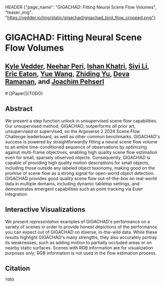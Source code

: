 HEADER {"page_name": "GIGACHAD: Fitting Neural Scene Flow Volumes", "teaser_img": "https://vedder.io/img/static/gigachad/gigachad_bird_flow_cropped.png"}

<style>
[id*="render-container"] {
    width: 100%;
    height: 600px;
    border: 1px solid #ccc;
    margin-top: 20px;
}
[id*="slider-container"] {
    width: 100%;
    margin-top: 20px;
    display: flex;
    align-items: center;
}
[id*="frame-slider"] {
    flex-grow: 1;
    margin-right: 10px;
}
[id*="frame-number"] {
    width: 50px;
    text-align: right;
}

.gigachad_viewer {
    display: none;
}


#filler {
    width: 100%;
    height: 200px;
    border: 1px solid #ccc;
    margin-top: 20px;
    background-color: #f0f0f0;
    display: flex;
    justify-content: center;
    align-items: center;
    /* Set font size */
    font-size: 24px;
}

</style>


# GIGACHAD: Fitting Neural Scene Flow Volumes

## [Kyle Vedder](http://vedder.io), [Neehar Peri](http://www.neeharperi.com/), [Ishan Khatri](https://ishan.khatri.io/), [Siyi Li](http://linkedin.com/in/siyi-li-14a958328), [Eric Eaton](https://www.seas.upenn.edu/~eeaton/), [Yue Wang](https://yuewang.xyz/), [Zhiding Yu](https://chrisding.github.io/), [Deva Ramanan](https://www.cs.cmu.edu/~deva/), and [Joachim Pehserl](https://www.linkedin.com/in/joachim-pehserl-45514a98/)


<div class="centered">
# [[Paper]](TODO)
</div>


## Abstract

We present a step function unlock in unsupervised scene flow capabilities. Our unsupervised method, GIGACHAD, outperforms _all_ prior art, unsupervised or supervised, on the Argoverse 2 2024 Scene Flow Challenge leaderboard, as well as other common benchmarks. GIGACHAD's success is powered by straightforwardly fitting a neural scene flow volume to an entire time-conditioned sequence of observations by optimizing against multi-frame objectives, enabling high quality scene flow estimation even for small, sparsely observed objects. Consequently, GIGACHAD is capable of providing high quality motion descriptions for small objects, including those outside any labeled object taxonomy, making good on the promise of scene flow as a strong signal for open-world object detection. GIGACHAD provides good quality scene flow out-of-the-box on real-world data in multiple domains, including dynamic tabletop settings, and demonstrates emergent capabilities such as point tracking via Euler integration.

## Interactive Visualizations

We present _representative_ examples of GIGACHAD's performance on a variety of scenes in order to provide honest depictions of the performance you can expect out of GIGACHAD on diverse, in-the-wild data. While these results highlight GIGACHAD's many strengths, they also accurately portray its weaknesses, such as adding motion to partially occluded areas or on nearby static surfaces. Scenes with RGB information are for visualization purposes only; RGB information is not used in the flow estimation process.

<div id="iteractive_vis"></div>

<script type="module">
import { setupSceneFlow } from './js/gigachad/scene_flow_vis.js';
import { setupTraj } from './js/gigachad/traj_vis.js';

const id_to_metadata = await fetch("./img/static/gigachad/metadata.json").then(response => response.json())

const container_ids = Object.keys(id_to_metadata);


function showId(id) {
    // Hide the filler
    document.getElementById("filler").style.display = "none";
    // Hide all containers
    container_ids.forEach((id) => {
        document.getElementById(id).style.display = "none";
    });
    // Show the selected container
    document.getElementById(id).style.display = "block";

    // Load the scene flow and trajectory for the selected container
    let flow_container = document.getElementById(`${id}-flow-render-container`);
    let flow_slider = document.getElementById(`${id}-flow-frame-slider`);
    let flow_frame_number = document.getElementById(`${id}-flow-frame-number`);
    let traj_container = document.getElementById(`${id}-traj-render-container`);
    let traj_slider = document.getElementById(`${id}-traj-frame-slider`);
    let traj_frame_number = document.getElementById(`${id}-traj-frame-number`);

    // Check to see if the scene flow and trajectory have already been set up
    if (flow_container.innerHTML !== "" && traj_container.innerHTML !== "") {
        return;
    }

    let metadata = id_to_metadata[id];

    setupSceneFlow(flow_container, flow_slider, flow_frame_number, metadata.data_path, metadata.num_steps, metadata.camera_position, metadata.lookat);
    setupTraj(traj_container, traj_slider, traj_frame_number, metadata.data_path, metadata.num_traj, metadata.num_steps, metadata.camera_position, metadata.lookat);

}


const interactive_vis = document.getElementById("iteractive_vis");
// Create image row
const image_row = document.createElement("div");
// Add "centered" and "image_row" classes
image_row.className = "centered image_row";
interactive_vis.appendChild(image_row);

// Create filler div
const filler = document.createElement("div");
filler.id = "filler";
// Add centered class
filler.className = "centered";
filler.innerHTML = "Click one of the images above to view an interactive visualization of the scene flow and a trajectory.";
interactive_vis.appendChild(filler);


// Create row of images and make them clickable
container_ids.forEach((id) => {
    const metadata = id_to_metadata[id];
    const image_path = metadata.image_path;
    // Compute width based on number of images
    const width = `${100 / container_ids.length}%`;
    // Create image element
    const img = document.createElement("img");
    img.src = image_path;
    img.style.width = width;
    img.style.cursor = "pointer";
    // Make click event listener
    img.onclick = function() {
        showId(id);
    };
    // Add image to row
    image_row.appendChild(img);
});


container_ids.forEach((id) => {
    const metadata = id_to_metadata[id];
    const name = metadata.title;
    const num_steps = metadata.num_steps;
    const num_traj = metadata.num_traj;

    // Create base wrapper
    const container = document.createElement("div");
    container.id = id;
    container.className = "gigachad_viewer";
    interactive_vis.appendChild(container);
    

    // ===========
    // Scene Flow
    // ===========


    // Add scene flow header
    const header = document.createElement("h3");
    header.innerHTML = `${name} Scene Flow`;
    container.appendChild(header);

    // Add centered div
    const centered = document.createElement("div");
    centered.className = "centered";
    container.appendChild(centered);

    // Add flow render container
    const flow_render_container = document.createElement("div");
    flow_render_container.id = `${id}-flow-render-container`;
    centered.appendChild(flow_render_container);

    // Add flow slider container
    const flow_slider_container = document.createElement("div");
    flow_slider_container.id = `${id}-flow-slider-container`;
    centered.appendChild(flow_slider_container);

    // Add flow slider
    const flow_slider = document.createElement("input");
    flow_slider.type = "range";
    flow_slider.id = `${id}-flow-frame-slider`;
    flow_slider.min = 0;
    flow_slider.max = num_steps - 1;
    flow_slider.value = 0;
    flow_slider.className = "centered";
    flow_slider_container.appendChild(flow_slider);

    // Add "Frame " text and frame number
    const frame_number = document.createElement("span");
    frame_number.id = `${id}-flow-frame-number`;
    frame_number.innerHTML = "0";
    flow_slider_container.appendChild(document.createTextNode("Frame "));
    flow_slider_container.appendChild(frame_number);

    // Add instructions
    const flow_instructions = document.createElement("p");
    flow_instructions.innerHTML = "Use the slider or arrow keys to navigate through the frames.";
    centered.appendChild(flow_instructions);



    // ===========
    // Trajectory
    // ===========

    // Add trajectory header
    const traj_header = document.createElement("h3");
    traj_header.innerHTML = `${name} Trajectory`;
    container.appendChild(traj_header);

    // Add centered div
    const traj_centered = document.createElement("div");
    traj_centered.className = "centered";
    container.appendChild(traj_centered);

    // Add traj render container
    const traj_render_container = document.createElement("div");
    traj_render_container.id = `${id}-traj-render-container`;
    traj_centered.appendChild(traj_render_container);

    // Add traj slider container
    const traj_slider_container = document.createElement("div");
    traj_slider_container.id = `${id}-traj-slider-container`;
    traj_centered.appendChild(traj_slider_container);

    // Add traj slider
    const traj_slider = document.createElement("input");
    traj_slider.type = "range";
    traj_slider.id = `${id}-traj-frame-slider`;
    traj_slider.min = 0;
    traj_slider.max = num_steps - 1;
    traj_slider.value = 0;
    traj_slider.className = "centered";
    traj_slider_container.appendChild(traj_slider);

    // Add "Frame " text and frame number
    const traj_frame_number = document.createElement("span");
    traj_frame_number.id = `${id}-traj-frame-number`;
    traj_frame_number.innerHTML = "0";
    traj_slider_container.appendChild(document.createTextNode("Frame "));
    traj_slider_container.appendChild(traj_frame_number);

    // Add instructions
    const traj_instructions = document.createElement("p");
    traj_instructions.innerHTML = "Use the slider or arrow keys to navigate through the frames.";
    // If there are multiple trajectories, add a note about the color scheme
    if (num_traj > 1) {
        traj_instructions.innerHTML += " Color represents Euler integration with shorter step sizes from Δt = 1 to Δt = 1/8. Full red represents Δt = 1.";
    }
    traj_centered.appendChild(traj_instructions);
});

// Create a Web Worker for preloading all PLY and JSON files
const preloadWorker = new Worker('js/gigachad/preloader.js', { type: "module" });

// Start preloading files in the background
preloadWorker.postMessage('start');

// Listen for success or error messages from the worker
preloadWorker.onmessage = function(event) {
    if (event.data.status === 'success') {
        console.log('All PLY and JSON files preloaded successfully');
    } else if (event.data.status === 'error') {
        console.error('Error preloading files:', event.data.error);
    }
};

</script>

## Citation

```
TODO
```